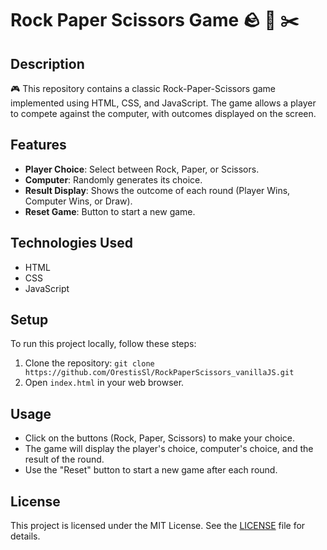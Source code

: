 # Rock Paper Scissors Game 🪨 📄 ✂️

## Description

🎮 This repository contains a classic Rock-Paper-Scissors game implemented using HTML, CSS, and JavaScript. The game allows a player to compete against the computer, with outcomes displayed on the screen.

## Features

- **Player Choice**: Select between Rock, Paper, or Scissors.
- **Computer**: Randomly generates its choice.
- **Result Display**: Shows the outcome of each round (Player Wins, Computer Wins, or Draw).
- **Reset Game**: Button to start a new game.

## Technologies Used

- HTML
- CSS
- JavaScript

## Setup

To run this project locally, follow these steps:

1. Clone the repository: `git clone https://github.com/OrestisSl/RockPaperScissors_vanillaJS.git`
2. Open `index.html` in your web browser.

## Usage

- Click on the buttons (Rock, Paper, Scissors) to make your choice.
- The game will display the player's choice, computer's choice, and the result of the round.
- Use the "Reset" button to start a new game after each round.

## License
This project is licensed under the MIT License. See the [LICENSE](LICENSE) file for details.